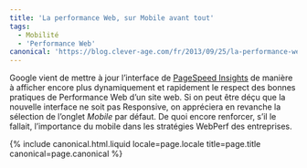 ```yaml
---
title: 'La performance Web, sur Mobile avant tout'
tags:
  - Mobilité
  - 'Performance Web'
canonical: 'https://blog.clever-age.com/fr/2013/09/25/la-performance-web-sur-mobile-avant-tout/'
---
```


Google vient de mettre à jour l’interface
de [PageSpeed Insights](https://developers.google.com/speed/pagespeed/insights/) de
manière à afficher encore plus dynamiquement et rapidement le respect des bonnes
pratiques de Performance Web d’un site web. Si on peut être déçu que la nouvelle
interface ne soit pas Responsive, on appréciera en revanche la sélection de
l’onglet *Mobile* par défaut. De quoi encore renforcer, s’il le fallait,
l’importance du mobile dans les stratégies WebPerf des entreprises.

{% include canonical.html.liquid
    locale=page.locale
    title=page.title
    canonical=page.canonical
%}
